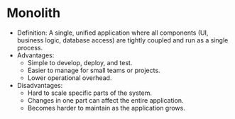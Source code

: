 # Monolith

- Definition: A single, unified application where all components (UI, business logic, database access) are tightly coupled and run as a single process.
- Advantages:
  - Simple to develop, deploy, and test.
  - Easier to manage for small teams or projects.
  - Lower operational overhead.
- Disadvantages:
  - Hard to scale specific parts of the system.
  - Changes in one part can affect the entire application.
  - Becomes harder to maintain as the application grows.
